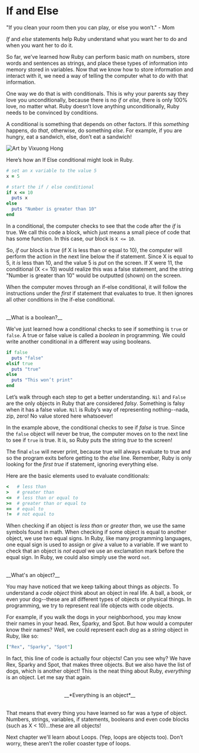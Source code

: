 # If and Else


"If you clean your room then you can play, or else you won’t." - Mom

_If_ and _else_ statements help Ruby understand what you want her to do and when you want her to do it.

So far, we’ve learned how Ruby can perform basic math on numbers, store words and sentences as strings, and place these types of information into memory stored in variables. Now that we know how to store information and interact with it, we need a way of telling the computer what to _do_ with that information.

One way we do that is with conditionals. This is why your parents say they love you unconditionally, because there is no _if_ or _else_, there is only 100% love, no matter what. Ruby doesn’t love anything unconditionally, Ruby needs to be convinced by conditions.

A conditional is something that depends on other factors. If this _something_ happens, do _that_, otherwise, do something _else_. For example, if you are hungry, eat a sandwich, else, don’t eat a sandwich!

![Art by Vixuong Hong](http://rubykin.com/images/eat-sandwich.png)

Here’s how an If Else conditional might look in Ruby.

```ruby
# set an x variable to the value 5
x = 5

# start the if / else conditional
if x <= 10
  puts x
else
  puts "Number is greater than 10"
end
```

In a conditional, the computer checks to see that the code after the _if_ is true. We call this code a block, which just means a small piece of code that has some function. In this case, our block is
`X <= 10`.

So, _if_ our block is _true_ (if X is less than or equal to 10), the computer will perform the action in the next line below the if statement. Since X is equal to 5, it _is_ less than 10, and the value 5 is _put_ on the screen. If X were 11, the conditional (X <= 10) would realize this was a false statement, and the string "Number is greater than 10" would be outputted (shown) on the screen.

When the computer moves through an if-else conditional, it will follow the instructions under the _first_ if statement that evaluates to true. It then ignores all other conditions in the if-else conditional.

<br />
__What is a boolean?__

We've just learned how a conditional checks to see if something is `true` or `false`. A true or false value is called a _boolean_ in programming. We could write another conditional in a different way using booleans.

```ruby
if false
  puts "false"
elsif true
  puts "true"
else
  puts "This won’t print"
end
```

Let’s walk through each step to get a better understanding. `Nil` and `False` are the only objects in Ruby that are considered _falsy_. Something is falsy when it has a false value. `Nil` is Ruby’s way of representing nothing--nada, zip, zero! No value stored here whatsoever!

In the example above, the conditional checks to see if _false_ is true. Since the `false` object will never be true, the computer moves on to the next line to see if `true` is true. It is, so Ruby puts the string _true_ to the screen!

The final `else` will never print, because true will always evaluate to true and so the program exits before getting to the _else_ line. Remember, Ruby is only looking for the _first true_ if statement, ignoring everything else.

Here are the basic elements used to evaluate conditionals:

```ruby
<   # less than
>   # greater than
<=  # less than or equal to
>=  # greater than or equal to
==  # equal to
!=  # not equal to
```

When checking if an object is _less than_ or _greater than_, we use the same symbols found in math. When checking if some object is equal to another object, we use two equal signs. In Ruby, like many programming languages, one equal sign is used to assign or _give_ a value to a variable. If we want to check that an object is _not equal_ we use an exclamation mark before the equal sign. In Ruby, we could also simply use the word `not`.

<br />
__What's an object?__

You may have noticed that we keep talking about things as _objects_. To understand a _code object_ think about an object in real life. A ball, a book, or even your dog--these are all different types of objects or physical things. In programming, we try to represent real life objects with code objects.

For example, if you walk the dogs in your neighborhood, you may know their names in your head. Rex, Sparky, and Spot. But how would a computer know their names? Well, we could represent each _dog_ as a _string_ object in Ruby, like so:

```ruby
["Rex", "Sparky", "Spot"]
```

In fact, this line of code is actually four objects! Can you see why? We have Rex, Sparky and Spot, that makes three objects. But we also have the list of dogs, which is another object! This is the neat thing about Ruby, _everything_ is an object. Let me say that again.

<br />
<div style="text-align: center;">
__*Everything is an object*__
</div>
<br />

That means that every thing you have learned so far was a type of object. Numbers, strings, variables, if statements, booleans and even code blocks (such as X < 10)...these are all objects!

Next chapter we'll learn about Loops. (Yep, loops are objects too). Don’t worry, these aren’t the roller coaster type of loops.

<div style="height:30px;"></div>
